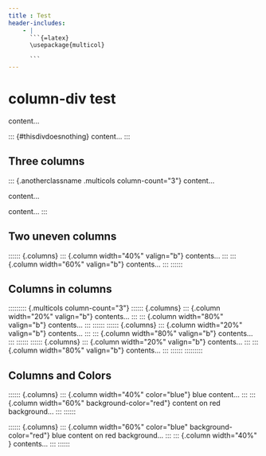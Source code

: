 ```yaml
---
title : Test
header-includes:
    - |
      ```{=latex}
      \usepackage{multicol}

      ```
---
```


# column-div test
content...

::: {#thisdivdoesnothing}
content...
:::

## Three columns
::: {.anotherclassname .multicols column-count="3"}
content...

content...

content...
:::

## Two uneven columns
:::::: {.columns}
::: {.column width="40%" valign="b"}
contents...
:::
::: {.column width="60%" valign="b"}
contents...
:::
::::::

## Columns in columns

::::::::: {.multicols column-count="3"}
:::::: {.columns}
::: {.column width="20%" valign="b"}
contents...
:::
::: {.column width="80%" valign="b"}
contents...
:::
::::::
:::::: {.columns}
::: {.column width="20%" valign="b"}
contents...
:::
::: {.column width="80%" valign="b"}
contents...
:::
::::::
:::::: {.columns}
::: {.column width="20%" valign="b"}
contents...
:::
::: {.column width="80%" valign="b"}
contents...
:::
::::::
:::::::::


## Columns and Colors

:::::: {.columns}
::: {.column width="40%" color="blue"}
blue content...
:::
::: {.column width="60%" background-color="red"}
content on red background...
:::
::::::

:::::: {.columns}
::: {.column width="60%" color="blue" background-color="red"}
blue content  on red background...
:::
::: {.column width="40%" }
contents...
:::
::::::